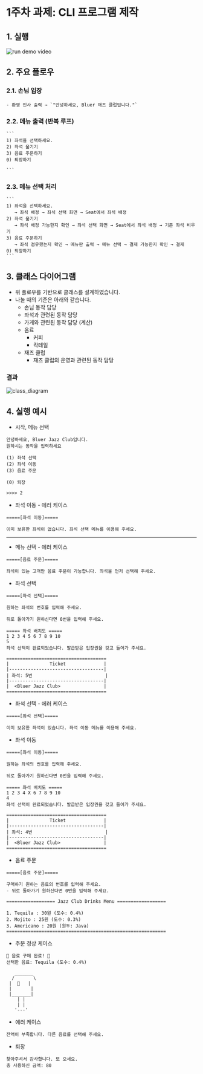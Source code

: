 # 1주차 과제: CLI 프로그램 제작

## 1. 실행

![run demo video]()
## 2. 주요  플로우

### 2.1. 손님 입장
    - 환영 인사 출력 → `"안녕하세요, Bluer 재즈 클럽입니다."`
### 2.2. 메뉴 출력 (반복 루프)
    
    ```
    1) 좌석을 선택하세요.
    2) 좌석 옮기기
    3) 음료 주문하기
    0) 퇴장하기
    
    ```
    
### 2.3. 메뉴 선택 처리
    
    ```
    1) 좌석을 선택하세요.
       → 좌석 배정 → 좌석 선택 화면 → Seat에서 좌석 배정
    2) 좌석 옮기기
       → 좌석 배정 가능한지 확인 → 좌석 선택 화면 → Seat에서 좌석 배정 → 기존 좌석 비우기
    3) 음료 주문하기
       → 좌석 점유했는지 확인 → 메뉴판 출력 → 메뉴 선택 → 결제 가능한지 확인 → 결제
    0) 퇴장하기
    ```
    

## 3. 클래스 다이어그램

- 위 플로우를 기반으로 클래스를 설계하였습니다.
- 나눌 때의 기준은 아래와 같습니다.
    - 손님 동작 담당
    - 좌석과 관련된 동작 담당
    - 가게와 관련된 동작 담당 (계산)
    - 음료
        - 커피
        - 칵테일
    - 재즈 클럽
        - 재즈 클럽의 운영과 관련된 동작 담당

### 결과

![class_diagram]()


## 4. 실행 예시

- 시작, 메뉴 선택

```
안녕하세요, Bluer Jazz Club입니다.
원하시는 동작을 입력하세요

(1) 좌석 선택
(2) 좌석 이동
(3) 음료 주문

(0) 퇴장

>>>> 2
```

- 좌석 이동 - 에러 케이스

```
=====[좌석 이동]=====

이미 보유한 좌석이 없습니다. 좌석 선택 메뉴를 이용해 주세요.
```

---

- 메뉴 선택 - 에러 케이스

```
=====[음료 주문]=====

좌석이 있는 고객만 음료 주문이 가능합니다. 좌석을 먼저 선택해 주세요.
```

- 좌석 선택

```
=====[좌석 선택]=====

원하는 좌석의 번호를 입력해 주세요.

뒤로 돌아가기 원하신다면 0번을 입력해 주세요.

===== 좌석 배치도 =====
1 2 3 4 5 6 7 8 9 10
5
좌석 선택이 완료되었습니다. 발급받은 입장권을 갖고 들어가 주세요.

=====================================
|               Ticket              |
|-----------------------------------|
| 좌석: 5번                           |
|-----------------------------------|
|  <Bluer Jazz Club>                |
=====================================

```

- 좌석 선택 - 에러 케이스

```
=====[좌석 선택]=====

이미 보유한 좌석이 있습니다. 좌석 이동 메뉴를 이용해 주세요.
```

- 좌석 이동

```
=====[좌석 이동]=====

원하는 좌석의 번호를 입력해 주세요.

뒤로 돌아가기 원하신다면 0번을 입력해 주세요.

===== 좌석 배치도 =====
1 2 3 4 X 6 7 8 9 10
4
좌석 선택이 완료되었습니다. 발급받은 입장권을 갖고 들어가 주세요.

=====================================
|               Ticket              |
|-----------------------------------|
| 좌석: 4번                           |
|-----------------------------------|
|  <Bluer Jazz Club>                |
=====================================
```

- 음료 주문

```
=====[음료 주문]=====

구매하기 원하는 음료의 번호를 입력해 주세요.
- 뒤로 돌아가기 원하신다면 0번을 입력해 주세요.

================== Jazz Club Drinks Menu ==================

1. Tequila : 30원 (도수: 0.4%)
2. Mojito : 25원 (도수: 0.3%)
3. Americano : 20원 (원두: Java)
===========================================================
```

- 주문 정상 케이스

```
🎉 음료 구매 완료! 🎉
선택한 음료: Tequila (도수: 0.4%)

   _______
  /       \
 |  🍹   |
 |       |
 |_______|
    | |
    | |
   '---'

```

- 에러 케이스

```
잔액이 부족합니다. 다른 음료를 선택해 주세요.
```


- 퇴장

```
찾아주셔서 감사합니다. 또 오세요.
총 사용하신 금액: 80
```